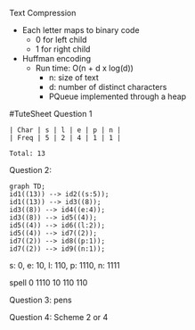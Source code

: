 Text Compression
- Each letter maps to binary code
	- 0 for left child
	- 1 for right child
- Huffman encoding
	- Run time: O(n + d x log(d))
		- n: size of text
		- d: number of distinct characters
		- PQueue implemented through a heap


#TuteSheet 
Question 1
```
| Char | s | l | e | p | n |
| Freq | 5 | 2 | 4 | 1 | 1 |

Total: 13
```

Question 2:
```mermaid
graph TD;
id1((13)) --> id2((s:5));
id1((13)) --> id3((8));
id3((8)) --> id4((e:4));
id3((8)) --> id5((4));
id5((4)) --> id6((l:2));
id5((4)) --> id7((2));
id7((2)) --> id8((p:1));
id7((2)) --> id9((n:1));
```


s: 0, e: 10, l: 110, p: 1110, n: 1111

spell
0 1110 10 110 110

Question 3:
pens

Question 4:
Scheme 2 or 4
